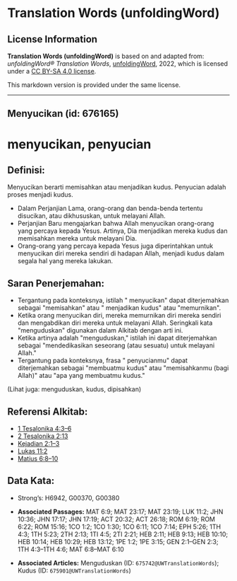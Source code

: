 # Translation Words (unfoldingWord)

## License Information

**Translation Words (unfoldingWord)** is based on and adapted from: _unfoldingWord® Translation Words_, [unfoldingWord](https://unfoldingword.org/utw), 2022, which is licensed under a [CC BY-SA 4.0 license](https://creativecommons.org/licenses/by-sa/4.0/legalcode.en).

This markdown version is provided under the same license.



--------------------------------

## Menyucikan (id: 676165)

menyucikan, penyucian
=====================

Definisi:
---------

Menyucikan berarti memisahkan atau menjadikan kudus. Penyucian adalah proses menjadi kudus.

* Dalam Perjanjian Lama, orang\-orang dan benda\-benda tertentu disucikan, atau dikhususkan, untuk melayani Allah.
* Perjanjian Baru mengajarkan bahwa Allah menyucikan orang\-orang yang percaya kepada Yesus. Artinya, Dia menjadikan mereka kudus dan memisahkan mereka untuk melayani Dia.
* Orang\-orang yang percaya kepada Yesus juga diperintahkan untuk menyucikan diri mereka sendiri di hadapan Allah, menjadi kudus dalam segala hal yang mereka lakukan.

Saran Penerjemahan:
-------------------

* Tergantung pada konteksnya, istilah " menyucikan" dapat diterjemahkan sebagai "memisahkan" atau " menjadikan kudus" atau "memurnikan".
* Ketika orang menyucikan diri, mereka memurnikan diri mereka sendiri dan mengabdikan diri mereka untuk melayani Allah. Seringkali kata "menguduskan" digunakan dalam Alkitab dengan arti ini.
* Ketika artinya adalah "menguduskan," istilah ini dapat diterjemahkan sebagai "mendedikasikan seseorang (atau sesuatu) untuk melayani Allah."
* Tergantung pada konteksnya, frasa " penyucianmu" dapat diterjemahkan sebagai "membuatmu kudus" atau "memisahkanmu (bagi Allah)" atau "apa yang membuatmu kudus."

(Lihat juga: menguduskan, kudus, dipisahkan)

Referensi Alkitab:
------------------

* [1 Tesalonika 4:3–6](https://ref.ly/1Thess0:0)
* [2 Tesalonika 2:13](https://ref.ly/2Thess0:0)
* [Kejadian 2:1–3](https://ref.ly/Gen2:1-Gen2:3)
* [Lukas 11:2](https://ref.ly/Luke11:2)
* [Matius 6:8–10](https://ref.ly/Matt6:8-Matt6:10)

Data Kata:
----------

* Strong’s: H6942, G00370, G00380

* **Associated Passages:** MAT 6:9; MAT 23:17; MAT 23:19; LUK 11:2; JHN 10:36; JHN 17:17; JHN 17:19; ACT 20:32; ACT 26:18; ROM 6:19; ROM 6:22; ROM 15:16; 1CO 1:2; 1CO 1:30; 1CO 6:11; 1CO 7:14; EPH 5:26; 1TH 4:3; 1TH 5:23; 2TH 2:13; 1TI 4:5; 2TI 2:21; HEB 2:11; HEB 9:13; HEB 10:10; HEB 10:14; HEB 10:29; HEB 13:12; 1PE 1:2; 1PE 3:15; GEN 2:1–GEN 2:3; 1TH 4:3–1TH 4:6; MAT 6:8–MAT 6:10
* **Associated Articles:** Menguduskan (ID: `675742@UWTranslationWords`); Kudus (ID: `675901@UWTranslationWords`)

